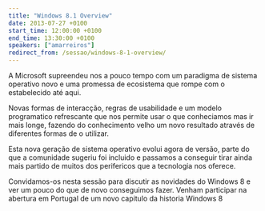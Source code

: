 ```yaml
---
title: "Windows 8.1 Overview"
date: 2013-07-27 +0100
start_time: 12:00:00 +0100
end_time: 13:30:00 +0100
speakers: ["amarreiros"]
redirect_from: /sessao/windows-8-1-overview/
---
```

A Microsoft supreendeu nos a pouco tempo com um paradigma de sistema operativo novo e uma promessa de ecosistema que rompe com o estabelecido até aqui.

Novas formas de interacção, regras de usabilidade e um modelo programatico refrescante que nos permite usar o que conheciamos mas ir mais longe, fazendo do conhecimento velho um novo resultado através de diferentes formas de o utilizar.

Esta nova geração de sistema operativo evolui agora de versão, parte do que a comunidade sugeriu foi incluido e passamos a conseguir tirar ainda mais partido de muitos dos perifericos que a tecnologia nos oferece.

Convidamos-os nesta sessão para discutir as novidades do Windows 8 e ver um pouco do que de novo conseguimos fazer. Venham  participar na abertura em Portugal de um novo capitulo da historia Windows 8

